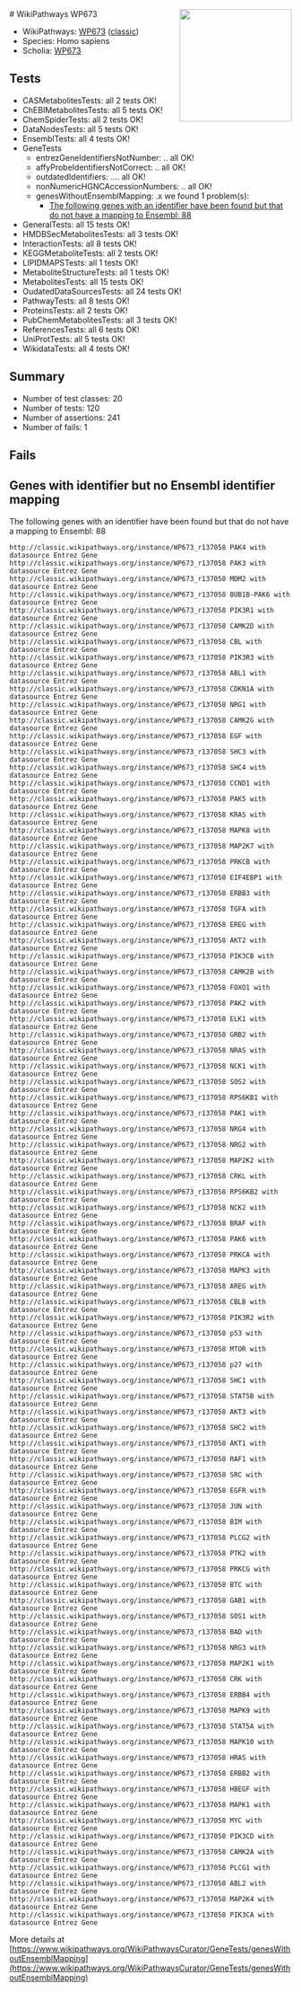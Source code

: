 <img style="float: right; width: 200px" src="https://upload.wikimedia.org/wikipedia/commons/thumb/8/83/Wplogo_with_text_500.png/640px-Wplogo_with_text_500.png" />
# WikiPathways WP673

* WikiPathways: [WP673](https://wikipathways.org/pathways/WP673) ([classic](https://classic.wikipathways.org/instance/WP673))
* Species: Homo sapiens
* Scholia: [WP673](https://scholia.toolforge.org/wikipathways/WP673)
## Tests
* CASMetabolitesTests: all 2 tests OK!
* ChEBIMetabolitesTests: all 5 tests OK!
* ChemSpiderTests: all 2 tests OK!
* DataNodesTests: all 5 tests OK!
* EnsemblTests: all 4 tests OK!
* GeneTests
    * entrezGeneIdentifiersNotNumber: .. all OK!
    * affyProbeIdentifiersNotCorrect: .. all OK!
    * outdatedIdentifiers: .... all OK!
    * nonNumericHGNCAccessionNumbers: .. all OK!
    * genesWithoutEnsemblMapping: .x we found 1 problem(s):
        * [The following genes with an identifier have been found but that do not have a mapping to Ensembl: 88](#c4e543ee)
* GeneralTests: all 15 tests OK!
* HMDBSecMetabolitesTests: all 3 tests OK!
* InteractionTests: all 8 tests OK!
* KEGGMetaboliteTests: all 2 tests OK!
* LIPIDMAPSTests: all 1 tests OK!
* MetaboliteStructureTests: all 1 tests OK!
* MetabolitesTests: all 15 tests OK!
* OudatedDataSourcesTests: all 24 tests OK!
* PathwayTests: all 8 tests OK!
* ProteinsTests: all 2 tests OK!
* PubChemMetabolitesTests: all 3 tests OK!
* ReferencesTests: all 6 tests OK!
* UniProtTests: all 5 tests OK!
* WikidataTests: all 4 tests OK!


## Summary

* Number of test classes: 20
* Number of tests: 120
* Number of assertions: 241
* Number of fails: 1

## Fails

<a name="c4e543ee" />

## Genes with identifier but no Ensembl identifier mapping

The following genes with an identifier have been found but that do not have a mapping to Ensembl: 88
```
http://classic.wikipathways.org/instance/WP673_r137058 PAK4 with datasource Entrez Gene
http://classic.wikipathways.org/instance/WP673_r137058 PAK3 with datasource Entrez Gene
http://classic.wikipathways.org/instance/WP673_r137058 MDM2 with datasource Entrez Gene
http://classic.wikipathways.org/instance/WP673_r137058 BUB1B-PAK6 with datasource Entrez Gene
http://classic.wikipathways.org/instance/WP673_r137058 PIK3R1 with datasource Entrez Gene
http://classic.wikipathways.org/instance/WP673_r137058 CAMK2D with datasource Entrez Gene
http://classic.wikipathways.org/instance/WP673_r137058 CBL with datasource Entrez Gene
http://classic.wikipathways.org/instance/WP673_r137058 PIK3R3 with datasource Entrez Gene
http://classic.wikipathways.org/instance/WP673_r137058 ABL1 with datasource Entrez Gene
http://classic.wikipathways.org/instance/WP673_r137058 CDKN1A with datasource Entrez Gene
http://classic.wikipathways.org/instance/WP673_r137058 NRG1 with datasource Entrez Gene
http://classic.wikipathways.org/instance/WP673_r137058 CAMK2G with datasource Entrez Gene
http://classic.wikipathways.org/instance/WP673_r137058 EGF with datasource Entrez Gene
http://classic.wikipathways.org/instance/WP673_r137058 SHC3 with datasource Entrez Gene
http://classic.wikipathways.org/instance/WP673_r137058 SHC4 with datasource Entrez Gene
http://classic.wikipathways.org/instance/WP673_r137058 CCND1 with datasource Entrez Gene
http://classic.wikipathways.org/instance/WP673_r137058 PAK5 with datasource Entrez Gene
http://classic.wikipathways.org/instance/WP673_r137058 KRAS with datasource Entrez Gene
http://classic.wikipathways.org/instance/WP673_r137058 MAPK8 with datasource Entrez Gene
http://classic.wikipathways.org/instance/WP673_r137058 MAP2K7 with datasource Entrez Gene
http://classic.wikipathways.org/instance/WP673_r137058 PRKCB with datasource Entrez Gene
http://classic.wikipathways.org/instance/WP673_r137058 EIF4EBP1 with datasource Entrez Gene
http://classic.wikipathways.org/instance/WP673_r137058 ERBB3 with datasource Entrez Gene
http://classic.wikipathways.org/instance/WP673_r137058 TGFA with datasource Entrez Gene
http://classic.wikipathways.org/instance/WP673_r137058 EREG with datasource Entrez Gene
http://classic.wikipathways.org/instance/WP673_r137058 AKT2 with datasource Entrez Gene
http://classic.wikipathways.org/instance/WP673_r137058 PIK3CB with datasource Entrez Gene
http://classic.wikipathways.org/instance/WP673_r137058 CAMK2B with datasource Entrez Gene
http://classic.wikipathways.org/instance/WP673_r137058 FOXO1 with datasource Entrez Gene
http://classic.wikipathways.org/instance/WP673_r137058 PAK2 with datasource Entrez Gene
http://classic.wikipathways.org/instance/WP673_r137058 ELK1 with datasource Entrez Gene
http://classic.wikipathways.org/instance/WP673_r137058 GRB2 with datasource Entrez Gene
http://classic.wikipathways.org/instance/WP673_r137058 NRAS with datasource Entrez Gene
http://classic.wikipathways.org/instance/WP673_r137058 NCK1 with datasource Entrez Gene
http://classic.wikipathways.org/instance/WP673_r137058 SOS2 with datasource Entrez Gene
http://classic.wikipathways.org/instance/WP673_r137058 RPS6KB1 with datasource Entrez Gene
http://classic.wikipathways.org/instance/WP673_r137058 PAK1 with datasource Entrez Gene
http://classic.wikipathways.org/instance/WP673_r137058 NRG4 with datasource Entrez Gene
http://classic.wikipathways.org/instance/WP673_r137058 NRG2 with datasource Entrez Gene
http://classic.wikipathways.org/instance/WP673_r137058 MAP2K2 with datasource Entrez Gene
http://classic.wikipathways.org/instance/WP673_r137058 CRKL with datasource Entrez Gene
http://classic.wikipathways.org/instance/WP673_r137058 RPS6KB2 with datasource Entrez Gene
http://classic.wikipathways.org/instance/WP673_r137058 NCK2 with datasource Entrez Gene
http://classic.wikipathways.org/instance/WP673_r137058 BRAF with datasource Entrez Gene
http://classic.wikipathways.org/instance/WP673_r137058 PAK6 with datasource Entrez Gene
http://classic.wikipathways.org/instance/WP673_r137058 PRKCA with datasource Entrez Gene
http://classic.wikipathways.org/instance/WP673_r137058 MAPK3 with datasource Entrez Gene
http://classic.wikipathways.org/instance/WP673_r137058 AREG with datasource Entrez Gene
http://classic.wikipathways.org/instance/WP673_r137058 CBLB with datasource Entrez Gene
http://classic.wikipathways.org/instance/WP673_r137058 PIK3R2 with datasource Entrez Gene
http://classic.wikipathways.org/instance/WP673_r137058 p53 with datasource Entrez Gene
http://classic.wikipathways.org/instance/WP673_r137058 MTOR with datasource Entrez Gene
http://classic.wikipathways.org/instance/WP673_r137058 p27 with datasource Entrez Gene
http://classic.wikipathways.org/instance/WP673_r137058 SHC1 with datasource Entrez Gene
http://classic.wikipathways.org/instance/WP673_r137058 STAT5B with datasource Entrez Gene
http://classic.wikipathways.org/instance/WP673_r137058 AKT3 with datasource Entrez Gene
http://classic.wikipathways.org/instance/WP673_r137058 SHC2 with datasource Entrez Gene
http://classic.wikipathways.org/instance/WP673_r137058 AKT1 with datasource Entrez Gene
http://classic.wikipathways.org/instance/WP673_r137058 RAF1 with datasource Entrez Gene
http://classic.wikipathways.org/instance/WP673_r137058 SRC with datasource Entrez Gene
http://classic.wikipathways.org/instance/WP673_r137058 EGFR with datasource Entrez Gene
http://classic.wikipathways.org/instance/WP673_r137058 JUN with datasource Entrez Gene
http://classic.wikipathways.org/instance/WP673_r137058 BIM with datasource Entrez Gene
http://classic.wikipathways.org/instance/WP673_r137058 PLCG2 with datasource Entrez Gene
http://classic.wikipathways.org/instance/WP673_r137058 PTK2 with datasource Entrez Gene
http://classic.wikipathways.org/instance/WP673_r137058 PRKCG with datasource Entrez Gene
http://classic.wikipathways.org/instance/WP673_r137058 BTC with datasource Entrez Gene
http://classic.wikipathways.org/instance/WP673_r137058 GAB1 with datasource Entrez Gene
http://classic.wikipathways.org/instance/WP673_r137058 SOS1 with datasource Entrez Gene
http://classic.wikipathways.org/instance/WP673_r137058 BAD with datasource Entrez Gene
http://classic.wikipathways.org/instance/WP673_r137058 NRG3 with datasource Entrez Gene
http://classic.wikipathways.org/instance/WP673_r137058 MAP2K1 with datasource Entrez Gene
http://classic.wikipathways.org/instance/WP673_r137058 CRK with datasource Entrez Gene
http://classic.wikipathways.org/instance/WP673_r137058 ERBB4 with datasource Entrez Gene
http://classic.wikipathways.org/instance/WP673_r137058 MAPK9 with datasource Entrez Gene
http://classic.wikipathways.org/instance/WP673_r137058 STAT5A with datasource Entrez Gene
http://classic.wikipathways.org/instance/WP673_r137058 MAPK10 with datasource Entrez Gene
http://classic.wikipathways.org/instance/WP673_r137058 HRAS with datasource Entrez Gene
http://classic.wikipathways.org/instance/WP673_r137058 ERBB2 with datasource Entrez Gene
http://classic.wikipathways.org/instance/WP673_r137058 HBEGF with datasource Entrez Gene
http://classic.wikipathways.org/instance/WP673_r137058 MAPK1 with datasource Entrez Gene
http://classic.wikipathways.org/instance/WP673_r137058 MYC with datasource Entrez Gene
http://classic.wikipathways.org/instance/WP673_r137058 PIK3CD with datasource Entrez Gene
http://classic.wikipathways.org/instance/WP673_r137058 CAMK2A with datasource Entrez Gene
http://classic.wikipathways.org/instance/WP673_r137058 PLCG1 with datasource Entrez Gene
http://classic.wikipathways.org/instance/WP673_r137058 ABL2 with datasource Entrez Gene
http://classic.wikipathways.org/instance/WP673_r137058 MAP2K4 with datasource Entrez Gene
http://classic.wikipathways.org/instance/WP673_r137058 PIK3CA with datasource Entrez Gene
```

More details at [https://www.wikipathways.org/WikiPathwaysCurator/GeneTests/genesWithoutEnsemblMapping](https://www.wikipathways.org/WikiPathwaysCurator/GeneTests/genesWithoutEnsemblMapping)

